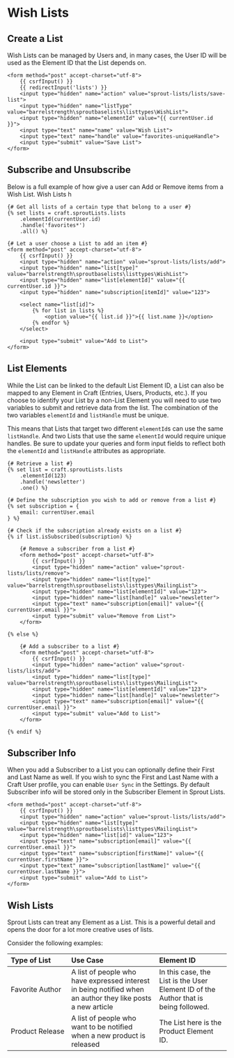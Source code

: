 # Wish Lists

## Create a List

Wish Lists can be managed by Users and, in many cases, the User ID will be used as the Element ID that the List depends on. 

``` twig
<form method="post" accept-charset="utf-8">
    {{ csrfInput() }}
    {{ redirectInput('lists') }}
    <input type="hidden" name="action" value="sprout-lists/lists/save-list">
    <input type="hidden" name="listType" value="barrelstrength\sproutbaselists\listtypes\WishList">
    <input type="hidden" name="elementId" value="{{ currentUser.id }}">
    <input type="text" name="name" value="Wish List">
    <input type="text" name="handle" value="favorites-uniqueHandle">
    <input type="submit" value="Save List">
</form>
```

## Subscribe and Unsubscribe

Below is a full example of how give a user can Add or Remove items from a Wish List. Wish Lists h 

``` twig
{# Get all lists of a certain type that belong to a user #}
{% set lists = craft.sproutLists.lists
    .elementId(currentUser.id)
    .handle('favorites*')
    .all() %}

{# Let a user choose a List to add an item #}
<form method="post" accept-charset="utf-8">
    {{ csrfInput() }}
    <input type="hidden" name="action" value="sprout-lists/lists/add">
    <input type="hidden" name="list[type]" value="barrelstrength\sproutbaselists\listtypes\WishList">
    <input type="hidden" name="list[elementId]" value="{{ currentUser.id }}">
    <input type="hidden" name="subscription[itemId]" value="123">

    <select name="list[id]">
        {% for list in lists %}
            <option value="{{ list.id }}">{{ list.name }}</option>
        {% endfor %}
    </select>

    <input type="submit" value="Add to List">
</form>
```

## List Elements

While the List can be linked to the default List Element ID, a List can also be mapped to any Element in Craft (Entries, Users, Products, etc.). If you choose to identify your List by a non-List Element you will need to use two variables to submit and retrieve data from the list. The combination of the two variables `elementId` and `listHandle` must be unique.

This means that Lists that target two different `elementId`s can use the same `listHandle`. And two Lists that use the same `elementId` would require unique handles. Be sure to update your queries and form input fields to reflect both the `elementId` and `listHandle` attributes as appropriate.

``` twig
{# Retrieve a list #}
{% set list = craft.sproutLists.lists
    .elementId(123)
    .handle('newsletter')
    .one() %}

{# Define the subscription you wish to add or remove from a list #}
{% set subscription = {
    email: currentUser.email
} %}

{# Check if the subscription already exists on a list #}
{% if list.isSubscribed(subscription) %}

    {# Remove a subscriber from a list #}
    <form method="post" accept-charset="utf-8">
        {{ csrfInput() }}
        <input type="hidden" name="action" value="sprout-lists/lists/remove">
        <input type="hidden" name="list[type]" value="barrelstrength\sproutbaselists\listtypes\MailingList">
        <input type="hidden" name="list[elementId]" value="123">
        <input type="hidden" name="list[handle]" value="newsletter">
        <input type="text" name="subscription[email]" value="{{ currentUser.email }}">
        <input type="submit" value="Remove from List">
    </form>

{% else %}

    {# Add a subscriber to a list #}
    <form method="post" accept-charset="utf-8">
        {{ csrfInput() }}
        <input type="hidden" name="action" value="sprout-lists/lists/add">
        <input type="hidden" name="list[type]" value="barrelstrength\sproutbaselists\listtypes\MailingList">
        <input type="hidden" name="list[elementId]" value="123">
        <input type="hidden" name="list[handle]" value="newsletter">
        <input type="text" name="subscription[email]" value="{{ currentUser.email }}">
        <input type="submit" value="Add to List">
    </form>

{% endif %}
```

## Subscriber Info

When you add a Subscriber to a List you can optionally define their First and Last Name as well.  If you wish to sync the First and Last Name with a Craft User profile, you can enable `User Sync` in the Settings. By default Subscriber info will be stored only in the Subscriber Element in Sprout Lists.

``` twig
<form method="post" accept-charset="utf-8">
    {{ csrfInput() }}
    <input type="hidden" name="action" value="sprout-lists/lists/add">
    <input type="hidden" name="list[type]" value="barrelstrength\sproutbaselists\listtypes\MailingList">
    <input type="hidden" name="list[id]" value="123">
    <input type="text" name="subscription[email]" value="{{ currentUser.email }}">
    <input type="text" name="subscription[firstName]" value="{{ currentUser.firstName }}">
    <input type="text" name="subscription[lastName]" value="{{ currentUser.lastName }}">
    <input type="submit" value="Add to List">
</form>
```

## Wish Lists

Sprout Lists can treat any Element as a List. This is a powerful detail and opens the door for a lot more creative uses of lists.

Consider the following examples:

| Type of List | Use Case | Element ID |
|:------------ |:-------- |:---------- |
| Favorite&nbsp;Author | A list of people who have expressed interest in being notified when an author they like posts a new article | In this case, the List is the User Element ID of the Author that is being followed. |
| Product&nbsp;Release | A list of people who want to be notified when a new product is released | The List here is the Product Element ID.  |